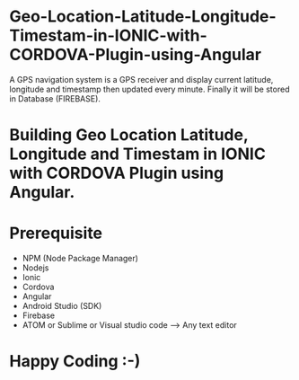 # Geo-Location-Latitude-Longitude-Timestam-in-IONIC-with-CORDOVA-Plugin-using-Angular
  A GPS navigation system is a GPS receiver and display current latitude, longitude and timestamp then updated every minute. Finally it will be stored in Database (FIREBASE).
  
#  Building Geo Location Latitude, Longitude and Timestam in IONIC with CORDOVA Plugin using Angular.

# Prerequisite
  * NPM (Node Package Manager)
  * Nodejs
  * Ionic
  * Cordova
  * Angular
  * Android Studio (SDK)
  * Firebase
  * ATOM or Sublime or Visual studio code --> Any text editor
  
# Happy Coding :-)
